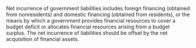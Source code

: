 Net incurrence of government liabilities includes foreign financing (obtained from nonresidents) and domestic financing (obtained from residents), or the means by which a government provides financial resources to cover a budget deficit or allocates financial resources arising from a budget surplus. The net incurrence of liabilities should be offset by the net acquisition of financial assets.